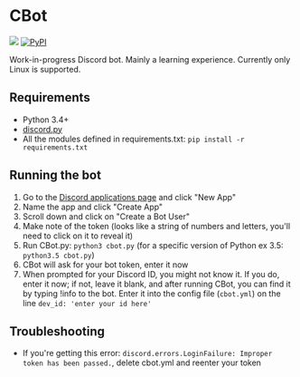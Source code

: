 # CBot

[<img src="https://img.shields.io/badge/discord-py-blue.svg">](https://github.com/Rapptz/discord.py)
[![PyPI](https://img.shields.io/pypi/pyversions/discord.py.svg)](https://pypi.python.org/pypi/discord.py/)

Work-in-progress Discord bot. Mainly a learning experience. Currently only Linux is supported.

## Requirements

* Python 3.4+
* [discord.py](https://github.com/Rapptz/discord.py)
* All the modules defined in requirements.txt: `pip install -r requirements.txt`

## Running the bot

1. Go to the [Discord applications page](https://discordapp.com/developers/applications/me) and click "New App"
2. Name the app and click "Create App"
3. Scroll down and click on "Create a Bot User"
4. Make note of the token (looks like a string of numbers and letters, you'll need to click on it to reveal it)
5. Run CBot.py: `python3 cbot.py` (for a specific version of Python ex 3.5: `python3.5 cbot.py`)
6. CBot will ask for your bot token, enter it now
7. When prompted for your Discord ID, you might not know it. If you do, enter it now; if not, leave it blank, and after running CBot, you can find it by typing !info to the bot. Enter it into the config file (`cbot.yml`) on the line `dev_id: 'enter your id here'`

## Troubleshooting

* If you're getting this error: `discord.errors.LoginFailure: Improper token has been passed.`, delete cbot.yml and reenter your token